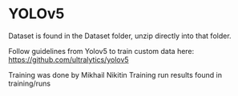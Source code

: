 # YOLOv5

Dataset is found in the Dataset folder, unzip directly into that folder.

Follow guidelines from Yolov5 to train custom data here:
https://github.com/ultralytics/yolov5 


Training was done by Mikhail Nikitin
Training run results found in training/runs
